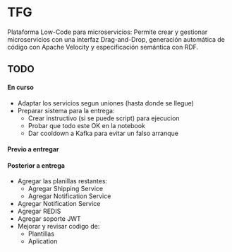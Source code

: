# TFG
Plataforma Low-Code para microservicios: Permite crear y gestionar microservicios con una interfaz Drag-and-Drop, generación automática de código con Apache Velocity y especificación semántica con RDF.

## TODO
#### En curso
* Adaptar los servicios segun uniones (hasta donde se llegue)
* Preparar sistema para la entrega:
  - Crear instructivo (si se puede script) para ejecucion
  - Probar que todo este OK en la notebook
  - Dar cooldown a Kafka para evitar un falso arranque
#### Previo a entregar

#### Posterior a entrega
* Agregar las planillas restantes:
  - Agregar Shipping Service
  - Agregar Notification Service
* Agregar Notification Service
* Agregar REDIS
* Agregar soporte JWT
* Mejorar y revisar codigo de:
  - Plantillas
  - Aplication